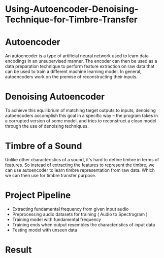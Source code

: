 # Using-Autoencoder-Denoising-Technique-for-Timbre-Transfer



# Autoencoder
An autoencoder is a type of artificial neural network used to learn data encodings in an unsupervised manner.
The encoder can then be used as a data preparation technique to perform feature extraction on raw data that can be used to train a different machine learning model.
In general, autoencoders work on the premise of reconstructing their inputs.

# Denoising Autoencoder
To achieve this equilibrium of matching target outputs to inputs, denoising autoencoders accomplish this goal in a specific way – the program takes in a corrupted version of some model, and tries to reconstruct a clean model through the use of denoising techniques.

# Timbre of a Sound
Unlike other characteristics of a sound, it's hard to define timbre in terms of features. So instead of extracting the features to represent the timbre, we can use autoencoder to learn timbre representation from raw data. Which we can then use for timbre transfer purpose.


# Project Pipeline


* Extracting fundamental frequency from given input audio
* Preprocessing audio datasets for training ( Audio to Spectrogram )
* Training model with fundamental frequency
* Training ends when output resembles the characteristics of input data
* Testing model with unseen data


# Result


